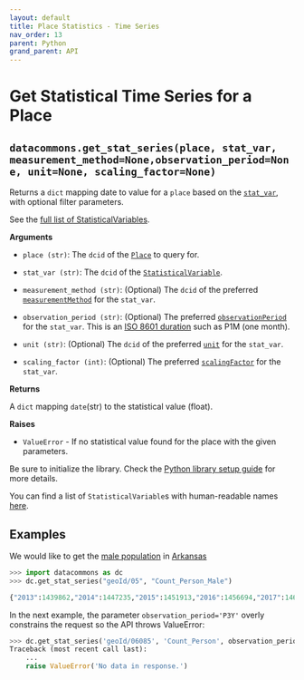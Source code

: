 ```yaml
---
layout: default
title: Place Statistics - Time Series
nav_order: 13
parent: Python
grand_parent: API
---
```


# Get Statistical Time Series for a Place

## `datacommons.get_stat_series(place, stat_var, measurement_method=None,observation_period=None, unit=None, scaling_factor=None)`

Returns a `dict` mapping date to value for a `place` based on the
[`stat_var`](https://datacommons.org/browser/StatisticalVariable), with optional
filter parameters.

See the [full list of StatisticalVariables](/statistical_variables.html).

**Arguments**

* `place (str)`: The `dcid` of the [`Place`](https://datacommons.org/browser/Place) to query for.

* `stat_var (str)`: The `dcid` of the
  [`StatisticalVariable`](https://datacommons.org/browser/StatisticalVariable).

* `measurement_method (str)`: (Optional) The `dcid` of the preferred [`measurementMethod`](https://datacommons.org/browser/measurementMethod) for the `stat_var`.

* `observation_period (str)`: (Optional) The preferred [`observationPeriod`](https://datacommons.org/browser/observationPeriod) for the `stat_var`. This is an [ISO 8601 duration](https://en.wikipedia.org/wiki/ISO_8601#Durations) such as P1M (one month).

* `unit (str)`: (Optional) The `dcid` of the preferred [`unit`](https://datacommons.org/browser/unit) for the `stat_var`.

* `scaling_factor (int)`: (Optional) The preferred [`scalingFactor`](https://datacommons.org/browser/scalingFactor) for the `stat_var`.

**Returns**

 A `dict` mapping `date`(str) to the statistical value (float).

**Raises**

* `ValueError` - If no statistical value found for the place with the given parameters.

Be sure to initialize the library. Check the [Python library setup guide](/api/python/) for more details.

You can find a list of `StatisticalVariable`s with human-readable names [here](/statistical_variables.html).

## Examples

We would like to get the [male population](https://datacommons.org/browser/Count_Person_Male) in [Arkansas](https://datacommons.org/browser/geoId/05)

```python
>>> import datacommons as dc
>>> dc.get_stat_series("geoId/05", "Count_Person_Male")

{"2013":1439862,"2014":1447235,"2015":1451913,"2016":1456694,"2017":1461651,"2018":1468412,"2011":1421287,"2012":1431252}
```

In the next example, the parameter `observation_period='P3Y'` overly constrains the request so the API
throws ValueError:

```python
>>> dc.get_stat_series('geoId/06085', 'Count_Person', observation_period='P3Y')
Traceback (most recent call last):
    ...
    raise ValueError('No data in response.')
```
